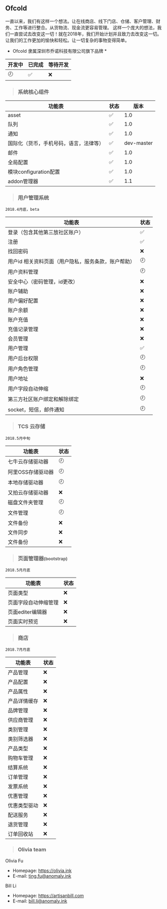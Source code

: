 ## Ofcold

一直以来，我们有这样一个想法。让在线商店、线下门店、仓储、客户管理、财务、工作等进行整合。从货物流、现金流更容易管理。
这样一个庞大的想法，我们一直尝试去改变这一切！就在2018年，我们开始计划并且致力去改变这一切。让我们的工作更加的愉快和轻松。让一切复杂的事物变得简单。

* Ofcold 隶属深圳市乔诺科技有限公司旗下品牌 *

| 开发中 | 已完成 | 等待开发 |
|--------|--------|--------|
| :clock8: | :white_check_mark: | :x: |

>### 系统核心组件
| 功能表 | 状态 |版本| 
|--------|--------|--------|
| asset|:white_check_mark:| 1.0 |
| 队列|:white_check_mark:| 1.0 |
| 通知|:white_check_mark:| 1.0 |
| 国际化（货币，手机号码，语言，法律等）|:white_check_mark:| dev-master |
| 邮件|:white_check_mark:| 1.0 |
| 全局配置|:white_check_mark:| 1.0 |
| 模块configuration配置|:white_check_mark:| 1.0 |
| addon管理器|:white_check_mark:| 1.1 |

>### 用户管理系统

```2018.4月底，beta ```

| 功能表 | 状态 |
|--------|--------|
| 登录（包含其他第三放社区账户）|:white_check_mark:|
| 注册|:white_check_mark:|
| 找回密码|:x:|
| 用户id 相关资料页面（用户隐私，服务条款，账户帮助）|:clock8:|
| 用户资料管理|:clock8:|
| 安全中心（密码管理，id更改）|:x:|
| 账户辅助|:x:|
| 用户偏好配置|:x:|
| 账户余额|:x:|
| 账户充值|:x:|
| 充值记录管理|:x:|
| 会员管理|:x:|
| 用户管理|:white_check_mark:|
| 用户后台权限|:clock8:|
| 用户角色管理|:clock8:|
| 用户地址|:x:|
| 用户字段自动伸缩|:clock8:|
| 第三方社区账户绑定和解除绑定|:clock8:|
| socket，短信，邮件通知|:clock8:|


>### TCS 云存储

```2018.5月中旬```

| 功能表 | 状态 |
|--------|--------|
|七牛云存储驱动器|:clock8:|
|阿里OSS存储驱动器|:clock8:|
|本地存储驱动器|:clock8:|
|又拍云存储驱动器|:x:|
|磁盘文件夹管理|:clock8:|
|文件管理|:clock8:|
|文件备份|:x:|
|文件同步|:x:|
|文件备份|:x:|



>### 页面管理器<small>(bootstrap)</small>


```2018.5月月底```

| 功能表 | 状态 |
|--------|--------|
|页面类型|:x:|
|页面字段自动伸缩管理|:x:|
|页面editer编辑器|:x:|
|页面实时预览|:x:|

>### 商店
```2018.7月月底```

| 功能表 | 状态 |
|--------|--------|
|产品管理|:x:|
|产品配置|:x:|
|产品属性|:x:|
|产品详情缓存|:x:|
|品牌管理|:x:|
|供应商管理|:x:|
|类别管理|:x:|
|类别筛选器|:x:|
|产品类型|:x:|
|购物车管理|:x:|
|结算系统|:x:|
|订单管理|:x:|
|发票系统|:x:|
|优惠管理|:x:|
|优惠类型驱动|:x:|
|配送服务|:x:|
|退货管理|:x:|
|订单回收站|:x:|

>### Olivia team

 Olivia Fu
	<ul>
		<li>Homepage: https://olivia.ink</li>
		<li>E-mail: ting.fu@anomaly.ink</li>
	</ul>
	
 Bill Li
 	<ul>
		<li>Homepage: https://artisanbill.com</li>
		<li>E-mail: bill.li@anomaly.ink</li>
	</ul>
